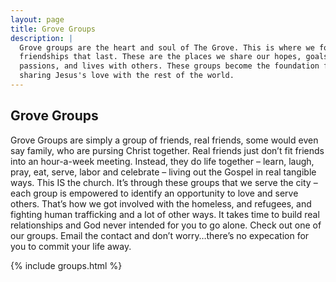 ```yaml
---
layout: page
title: Grove Groups
description: |
  Grove groups are the heart and soul of The Grove. This is where we forge real
  friendships that last. These are the places we share our hopes, goals,
  passions, and lives with others. These groups become the foundation for
  sharing Jesus's love with the rest of the world.
---
```


## Grove Groups

Grove Groups are simply a group of friends, real friends, some would even say family, who are pursing Christ together.  Real friends just don’t fit friends into an hour-a-week meeting. Instead, they do life together – learn, laugh, pray, eat, serve, labor and celebrate – living out the Gospel in real tangible ways. This IS the church. It’s through these groups that we serve the city – each group is empowered to identify an opportunity to love and serve others.  That’s how we got involved with the homeless, and refugees, and fighting human trafficking and a lot of other ways.  It takes time to build real relationships and God never intended for you to go alone.  Check out one of our groups.  Email the contact and don’t worry…there’s no expecation for you to commit your life away.

{% include groups.html %}
